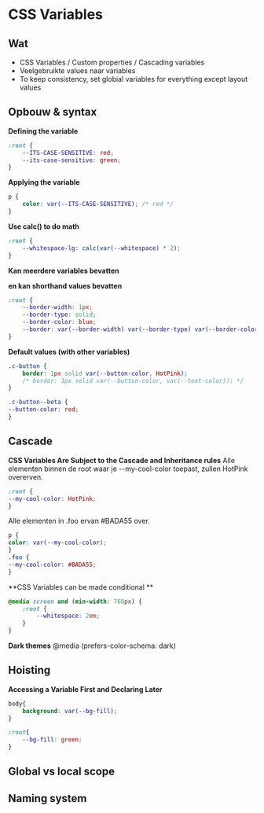 # CSS Variables
## Wat

 - CSS Variables / Custom properties / Cascading variables
 - Veelgebruikte values naar variables
 - To keep consistency, set globial variables for everything except layout values

## Opbouw & syntax
**Defining the variable**
```css
:root {
	--ITS-CASE-SENSITIVE: red;
	--its-case-sensitive: green;
}
```

**Applying the variable**
```css
p {
	color: var(--ITS-CASE-SENSITIVE); /* red */
}
```

**Use calc() to do math**
```css
:root {
	--whitespace-lg: calc(var(--whitespace) * 2);
}
```

**Kan meerdere variables bevatten**

**en kan shorthand values bevatten**
```css
:root {
	--border-width: 1px;
	--border-type: solid;
	--border-color: blue;
	--border: var(--border-width) var(--border-type) var(--border-color);
}
```

**Default values (with other variables)**
```css
.c-button {
	border: 1px solid var(--button-color, HotPink);
	/* border: 1px solid var(--button-color, var(--text-color)); */
}

.c-button--beta {
--button-color: red;
}
```

## Cascade
**CSS Variables Are Subject to the Cascade and Inheritance rules**
Alle elementen binnen de root waar je --my-cool-color toepast, zullen HotPink overerven.
```css
:root {
--my-cool-color: HotPink;
}
```
Alle elementen in .foo ervan #BADA55 over.
```css
p {
color: var(--my-cool-color);
}
.foo {
--my-cool-color: #BADA55;
}
```
**CSS Variables can be made conditional **
```css
@media screen and (min-width: 768px) {
	:root {
		--whitespace: 2em;
	}
}
```
**Dark themes**
@media (prefers-color-schema: dark)

## Hoisting
**Accessing a Variable First and Declaring Later**
```css
body{
	background: var(--bg-fill);
}

:root{
	--bg-fill: green;
}
```

## Global vs local scope

## Naming system

<!--stackedit_data:
eyJoaXN0b3J5IjpbLTQ5MDcwNTI5MCwtNTExNDYyNjYyLDc5Mj
kxMzEyNCwxMjczODUyMDEzLC04OTU4MzEzODYsLTE3OTE4NzEx
MzMsOTcxMzAxODM1LDE0MzMzMDEwNSw3MzA5OTgxMTZdfQ==
-->
